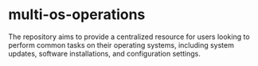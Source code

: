 # multi-os-operations
The repository aims to provide a centralized resource for users looking to perform common tasks on their operating systems, including system updates, software installations, and configuration settings.
